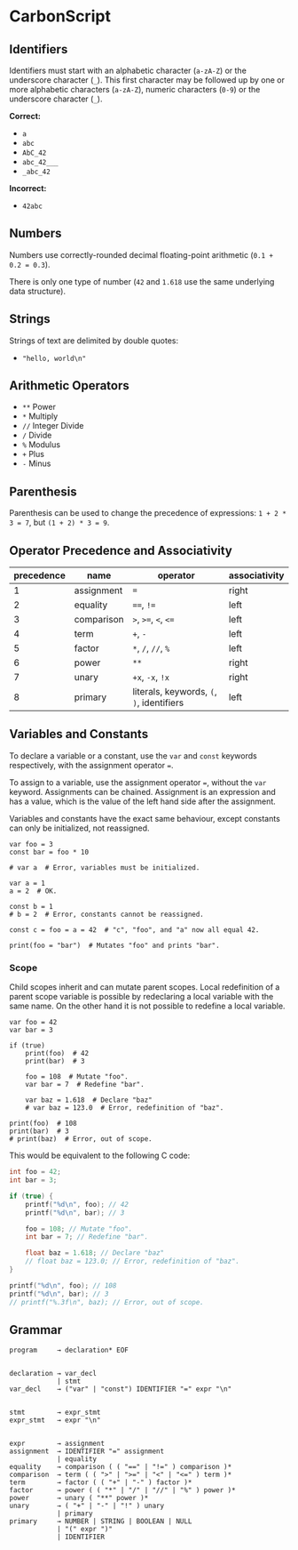 # CarbonScript

## Identifiers

Identifiers must start with an alphabetic character (`a-zA-Z`) or the
underscore character (`_`). This first character may be followed up by
one or more alphabetic characters (`a-zA-Z`), numeric characters (`0-9`)
or the underscore character (`_`).

**Correct:**

- `a`
- `abc`
- `AbC_42`
- `abc_42___`
- `_abc_42`

**Incorrect:**

- `42abc`

## Numbers

Numbers use correctly-rounded decimal floating-point arithmetic
(`0.1 + 0.2 = 0.3`).

There is only one type of number (`42` and `1.618` use the same
underlying data structure).

## Strings

Strings of text are delimited by double quotes:

- `"hello, world\n"`

## Arithmetic Operators

- `**` Power
- `*` Multiply
- `//` Integer Divide
- `/` Divide
- `%` Modulus
- `+` Plus
- `-` Minus

## Parenthesis

Parenthesis can be used to change the precedence of expressions:
`1 + 2 * 3 = 7`, but `(1 + 2) * 3 = 9`.

## Operator Precedence and Associativity

| precedence | name       | operator                                  | associativity |
| ---------- | ---------- | ----------------------------------------- | ------------- |
| 1          | assignment | `=`                                       | right         |
| 2          | equality   | `==`, `!=`                                | left          |
| 3          | comparison | `>`, `>=`, `<`, `<=`                      | left          |
| 4          | term       | `+`, `-`                                  | left          |
| 5          | factor     | `*`, `/`, `//`, `%`                       | left          |
| 6          | power      | `**`                                      | right         |
| 7          | unary      | `+x`, `-x`, `!x`                          | right         |
| 8          | primary    | literals, keywords, `(`, `)`, identifiers | left          |

## Variables and Constants

To declare a variable or a constant, use the `var` and `const` keywords
respectively, with the assignment operator `=`.

To assign to a variable, use the assignment operator `=`, without the
`var` keyword. Assignments can be chained. Assignment is an expression
and has a value, which is the value of the left hand side after the
assignment.

Variables and constants have the exact same behaviour, except constants
can only be initialized, not reassigned.

```
var foo = 3
const bar = foo * 10

# var a  # Error, variables must be initialized.

var a = 1
a = 2  # OK.

const b = 1
# b = 2  # Error, constants cannot be reassigned.

const c = foo = a = 42  # "c", "foo", and "a" now all equal 42.

print(foo = "bar")  # Mutates "foo" and prints "bar".
```

### Scope

Child scopes inherit and can mutate parent scopes. Local redefinition
of a parent scope variable is possible by redeclaring a local variable
with the same name. On the other hand it is not possible to redefine a
local variable.

```
var foo = 42
var bar = 3

if (true)
    print(foo)  # 42
    print(bar)  # 3

    foo = 108  # Mutate "foo".
    var bar = 7  # Redefine "bar".

    var baz = 1.618  # Declare "baz"
    # var baz = 123.0  # Error, redefinition of "baz".

print(foo)  # 108
print(bar)  # 3
# print(baz)  # Error, out of scope.
```

This would be equivalent to the following C code:

```c
int foo = 42;
int bar = 3;

if (true) {
    printf("%d\n", foo); // 42
    printf("%d\n", bar); // 3

    foo = 108; // Mutate "foo".
    int bar = 7; // Redefine "bar".

    float baz = 1.618; // Declare "baz"
    // float baz = 123.0; // Error, redefinition of "baz".
}

printf("%d\n", foo); // 108
printf("%d\n", bar); // 3
// printf("%.3f\n", baz); // Error, out of scope.
```

## Grammar

```
program     → declaration* EOF


declaration → var_decl
            | stmt
var_decl    → ("var" | "const") IDENTIFIER "=" expr "\n"


stmt        → expr_stmt
expr_stmt   → expr "\n"


expr        → assignment
assignment  → IDENTIFIER "=" assignment
            | equality
equality    → comparison ( ( "==" | "!=" ) comparison )*
comparison  → term ( ( ">" | ">=" | "<" | "<=" ) term )*
term        → factor ( ( "+" | "-" ) factor )*
factor      → power ( ( "*" | "/" | "//" | "%" ) power )*
power       → unary ( "**" power )*
unary       → ( "+" | "-" | "!" ) unary
            | primary
primary     → NUMBER | STRING | BOOLEAN | NULL
            | "(" expr ")"
            | IDENTIFIER
```
